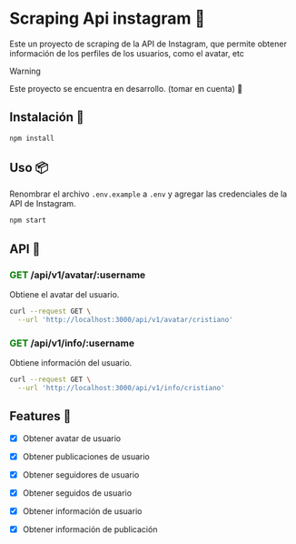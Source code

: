 # Scraping Api instagram 📸

Este un proyecto de scraping de la API de Instagram, que permite obtener información de los perfiles de los usuarios, como el avatar, etc

> [!WARNING]  
> Este proyecto se encuentra en desarrollo. (tomar en cuenta) 🚧

## Instalación 🚀

```bash
npm install
```

## Uso 📦

Renombrar el archivo `.env.example` a `.env` y agregar las credenciales de la API de Instagram.

```bash
npm start
```

## API 📖

### <span style="color:green;"> GET </span> /api/v1/avatar/:username

Obtiene el avatar del usuario.

```bash
curl --request GET \
  --url 'http://localhost:3000/api/v1/avatar/cristiano'
```

### <span style="color:green;"> GET </span> /api/v1/info/:username

Obtiene información del usuario.

```bash
curl --request GET \
  --url 'http://localhost:3000/api/v1/info/cristiano'
```

## Features 📌

- [x] Obtener avatar de usuario
- [x] Obtener publicaciones de usuario
- [x] Obtener seguidores de usuario
- [x] Obtener seguidos de usuario
- [x] Obtener información de usuario
- [x] Obtener información de publicación



